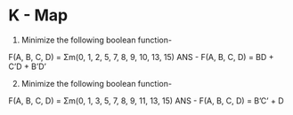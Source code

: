 # K - Map

1. Minimize the following boolean function-

F(A, B, C, D) = Σm(0, 1, 2, 5, 7, 8, 9, 10, 13, 15)
ANS - F(A, B, C, D) = BD + C’D + B’D’

2. Minimize the following boolean function-

F(A, B, C, D) = Σm(0, 1, 3, 5, 7, 8, 9, 11, 13, 15)
ANS - F(A, B, C, D) = B’C’ + D
